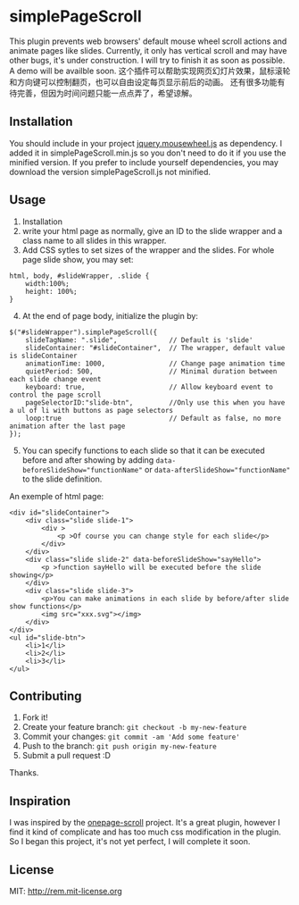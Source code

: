 # simplePageScroll
This plugin prevents web browsers' default mouse wheel scroll actions and animate pages like slides.
Currently, it only has vertical scroll and may have other bugs, it's under construction.
I will try to finish it as soon as possible. A demo will be availble soon.
这个插件可以帮助实现网页幻灯片效果，鼠标滚轮和方向键可以控制翻页，也可以自由设定每页显示前后的动画。
还有很多功能有待完善，但因为时间问题只能一点点弄了，希望谅解。

## Installation

You should include in your project [jquery.mousewheel.js](jquery.mousewheel.js) as dependency.
I added it in simplePageScroll.min.js so you don't need to do it if you use the minified version.
If you prefer to include yourself dependencies, you may download the version simplePageScroll.js not minified.

## Usage
1. Installation
2. write your html page as normally, give an ID to the slide wrapper and a class name to all slides in this wrapper.
3. Add CSS sytles to set sizes of the wrapper and the slides. For whole page slide show, you may set:
```
html, body, #slideWrapper, .slide {
    width:100%;
    height: 100%;
}
```
4. At the end of page body, initialize the plugin by:
```
$("#slideWrapper").simplePageScroll({
    slideTagName: ".slide",             // Default is 'slide'
    slideContainer: "#slideContainer",  // The wrapper, default value is slideContainer
    animationTime: 1000,                // Change page animation time
    quietPeriod: 500,                   // Minimal duration between each slide change event 
    keyboard: true,                     // Allow keyboard event to control the page scroll
    pageSelectorID:"slide-btn",         //Only use this when you have a ul of li with buttons as page selectors
    loop:true                           // Default as false, no more animation after the last page
});
```
5. You can specify functions to each slide so that it can be executed before and after showing by adding `data-beforeSlideShow="functionName"` or `data-afterSlideShow="functionName"` to the slide definition.

An exemple of html page:
```
<div id="slideContainer">
    <div class="slide slide-1">
        <div >
            <p >Of course you can change style for each slide</p>
        </div>
    </div>
    <div class="slide slide-2" data-beforeSlideShow="sayHello">
        <p >function sayHello will be executed before the slide showing</p>
    </div>
    <div class="slide slide-3">
        <p>You can make animations in each slide by before/after slide show functions</p>
        <img src="xxx.svg"></img>
    </div>
</div>
<ul id="slide-btn">
    <li>1</li>
    <li>2</li>
    <li>3</li>
</ul>
```



## Contributing

1. Fork it!
2. Create your feature branch: `git checkout -b my-new-feature`
3. Commit your changes: `git commit -am 'Add some feature'`
4. Push to the branch: `git push origin my-new-feature`
5. Submit a pull request :D

Thanks.

## Inspiration

I was inspired by the [onepage-scroll](https://github.com/peachananr/onepage-scroll) project.
It's a great plugin, however I find it kind of complicate and has too much css modification in the plugin.
So I began this project, it's not yet perfect, I will complete it soon.

## License

MIT: http://rem.mit-license.org